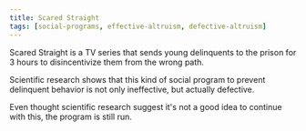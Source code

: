 ```yaml
---
title: Scared Straight
tags: [social-programs, effective-altruism, defective-altruism]
---
```


Scared Straight is a TV series that sends young delinquents to the prison for 3 hours to disincentivize them from the wrong path.

Scientific research shows that this kind of social program to prevent delinquent behavior is not only ineffective, but actually defective.

Even thought scientific research suggest it's not a good idea to continue with this, the program is still run.